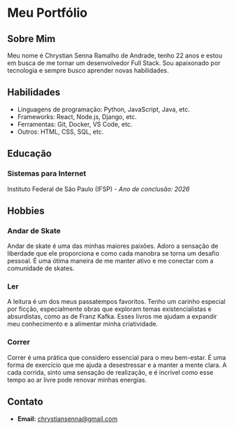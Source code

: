 # Meu Portfólio

## Sobre Mim
Meu nome é Chrystian Senna Ramalho de Andrade, tenho 22 anos e estou em busca de me tornar um desenvolvedor Full Stack. Sou apaixonado por tecnologia e sempre busco aprender novas habilidades.

## Habilidades
- Linguagens de programação: Python, JavaScript, Java, etc.
- Frameworks: React, Node.js, Django, etc.
- Ferramentas: Git, Docker, VS Code, etc.
- Outros: HTML, CSS, SQL, etc.

## Educação

### Sistemas para Internet
Instituto Federal de São Paulo (IFSP) - *Ano de conclusão: 2026*

## Hobbies

### Andar de Skate
Andar de skate é uma das minhas maiores paixões. Adoro a sensação de liberdade que ele proporciona e como cada manobra se torna um desafio pessoal. É uma ótima maneira de me manter ativo e me conectar com a comunidade de skates.

### Ler
A leitura é um dos meus passatempos favoritos. Tenho um carinho especial por ficção, especialmente obras que exploram temas existencialistas e absurdistas, como as de Franz Kafka. Esses livros me ajudam a expandir meu conhecimento e a alimentar minha criatividade.

### Correr
Correr é uma prática que considero essencial para o meu bem-estar. É uma forma de exercício que me ajuda a desestressar e a manter a mente clara. A cada corrida, sinto uma sensação de realização, e é incrível como esse tempo ao ar livre pode renovar minhas energias.

## Contato
- **Email:** chrystiansenna@gmail.com